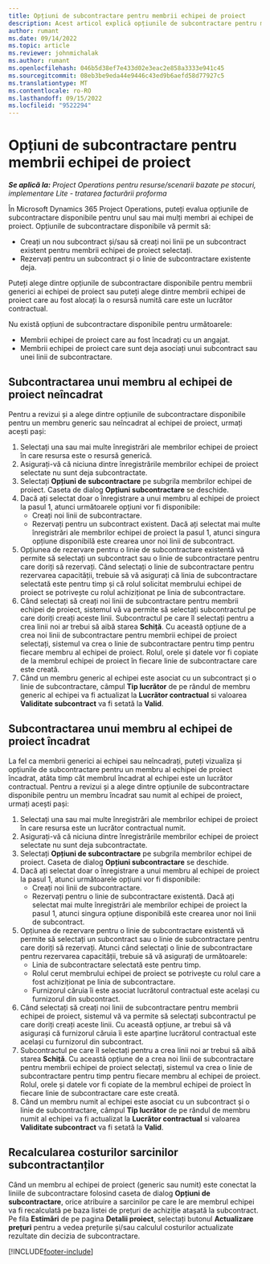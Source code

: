 ```yaml
---
title: Opțiuni de subcontractare pentru membrii echipei de proiect
description: Acest articol explică opțiunile de subcontractare pentru membrii echipei de proiect în Microsoft Dynamics 365 Project Operations.
author: rumant
ms.date: 09/14/2022
ms.topic: article
ms.reviewer: johnmichalak
ms.author: rumant
ms.openlocfilehash: 046b5d38ef7e433d02e3eac2e858a3333e941c45
ms.sourcegitcommit: 08eb3be9eda44e9446c43ed9b6aefd58d77927c5
ms.translationtype: MT
ms.contentlocale: ro-RO
ms.lasthandoff: 09/15/2022
ms.locfileid: "9522294"
---
```

# <a name="subcontracting-options-for-project-team-members"></a>Opțiuni de subcontractare pentru membrii echipei de proiect

_**Se aplică la:** Project Operations pentru resurse/scenarii bazate pe stocuri, implementare Lite - tratarea facturării proforma_

În Microsoft Dynamics 365 Project Operations, puteți evalua opțiunile de subcontractare disponibile pentru unul sau mai mulți membri ai echipei de proiect. Opțiunile de subcontractare disponibile vă permit să:

- Creați un nou subcontract și/sau să creați noi linii pe un subcontract existent pentru membrii echipei de proiect selectați. 
- Rezervați pentru un subcontract și o linie de subcontractare existente deja. 

Puteți alege dintre opțiunile de subcontractare disponibile pentru membrii generici ai echipei de proiect sau puteți alege dintre membrii echipei de proiect care au fost alocați la o resursă numită care este un lucrător contractual. 

Nu există opțiuni de subcontractare disponibile pentru următoarele:

- Membrii echipei de proiect care au fost încadrați cu un angajat. 
- Membrii echipei de proiect care sunt deja asociați unui subcontract sau unei linii de subcontractare. 

## <a name="subcontracting-an-unstaffed-project-team-member"></a>Subcontractarea unui membru al echipei de proiect neîncadrat

Pentru a revizui și a alege dintre opțiunile de subcontractare disponibile pentru un membru generic sau neîncadrat al echipei de proiect, urmați acești pași:

1. Selectați una sau mai multe înregistrări ale membrilor echipei de proiect în care resursa este o resursă generică.
2. Asigurați-vă că niciuna dintre înregistrările membrilor echipei de proiect selectate nu sunt deja subcontractate. 
3. Selectați **Opțiuni de subcontractare** pe subgrila membrilor echipei de proiect. Caseta de dialog **Opțiuni subcontractare** se deschide. 
4. Dacă ați selectat doar o înregistrare a unui membru al echipei de proiect la pasul 1, atunci următoarele opțiuni vor fi disponibile:
    - Creați noi linii de subcontractare. 
    - Rezervați pentru un subcontract existent. Dacă ați selectat mai multe înregistrări ale membrilor echipei de proiect la pasul 1, atunci singura opțiune disponibilă este crearea unor noi linii de subcontract.
5. Opțiunea de rezervare pentru o linie de subcontractare existentă vă permite să selectați un subcontract sau o linie de subcontractare pentru care doriți să rezervați. Când selectați o linie de subcontractare pentru rezervarea capacității, trebuie să vă asigurați că linia de subcontractare selectată este pentru timp și că rolul solicitat membrului echipei de proiect se potrivește cu rolul achiziționat pe linia de subcontractare.
6. Când selectați să creați noi linii de subcontractare pentru membrii echipei de proiect, sistemul vă va permite să selectați subcontractul pe care doriți creați aceste linii. Subcontractul pe care îl selectați pentru a crea linii noi ar trebui să aibă starea **Schiță**. Cu această opțiune de a crea noi linii de subcontractare pentru membrii echipei de proiect selectați, sistemul va crea o linie de subcontractare pentru timp pentru fiecare membru al echipei de proiect. Rolul, orele și datele vor fi copiate de la membrul echipei de proiect în fiecare linie de subcontractare care este creată. 
7. Când un membru generic al echipei este asociat cu un subcontract și o linie de subcontractare, câmpul **Tip lucrător** de pe rândul de membru generic al echipei va fi actualizat la **Lucrător contractual** si valoarea **Validitate subcontract** va fi setată la **Valid**.

## <a name="subcontracting-a-staffed-project-team-member"></a>Subcontractarea unui membru al echipei de proiect încadrat

La fel ca membrii generici ai echipei sau neîncadrați, puteți vizualiza și opțiunile de subcontractare pentru un membru al echipei de proiect încadrat, atâta timp cât membrul încadrat al echipei este un lucrător contractual. Pentru a revizui și a alege dintre opțiunile de subcontractare disponibile pentru un membru încadrat sau numit al echipei de proiect, urmați acești pași:

1. Selectați una sau mai multe înregistrări ale membrilor echipei de proiect în care resursa este un lucrător contractual numit.
2. Asigurați-vă că niciuna dintre înregistrările membrilor echipei de proiect selectate nu sunt deja subcontractate. 
3. Selectați **Opțiuni de subcontractare** pe subgrila membrilor echipei de proiect. Caseta de dialog **Opțiuni subcontractare** se deschide. 
4. Dacă ați selectat doar o înregistrare a unui membru al echipei de proiect la pasul 1, atunci următoarele opțiuni vor fi disponibile:
      - Creați noi linii de subcontractare.
      - Rezervați pentru o linie de subcontractare existentă.
  Dacă ați selectat mai multe înregistrări ale membrilor echipei de proiect la pasul 1, atunci singura opțiune disponibilă este crearea unor noi linii de subcontract.
5. Opțiunea de rezervare pentru o linie de subcontractare existentă vă permite să selectați un subcontract sau o linie de subcontractare pentru care doriți să rezervați. Atunci când selectați o linie de subcontractare pentru rezervarea capacității, trebuie să vă asigurați de următoarele:
      - Linia de subcontractare selectată este pentru timp. 
      - Rolul cerut membrului echipei de proiect se potrivește cu rolul care a fost achiziționat pe linia de subcontractare. 
      - Furnizorul căruia îi este asociat lucrătorul contractual este același cu furnizorul din subcontract.
6. Când selectați să creați noi linii de subcontractare pentru membrii echipei de proiect, sistemul vă va permite să selectați subcontractul pe care doriți creați aceste linii. Cu această opțiune, ar trebui să vă asigurași că furnizorul căruia îi este aparține lucrătorul contractual este același cu furnizorul din subcontract. 
7. Subcontractul pe care îl selectați pentru a crea linii noi ar trebui să aibă starea **Schiță**. Cu această opțiune de a crea noi linii de subcontractare pentru membrii echipei de proiect selectați, sistemul va crea o linie de subcontractare pentru timp pentru fiecare membru al echipei de proiect. Rolul, orele și datele vor fi copiate de la membrul echipei de proiect în fiecare linie de subcontractare care este creată.  
8. Când un membru numit al echipei este asociat cu un subcontract și o linie de subcontractare, câmpul **Tip lucrător** de pe rândul de membru numit al echipei va fi actualizat la **Lucrător contractual** si valoarea **Validitate subcontract** va fi setată la **Valid**.

## <a name="re-costing-subcontractor-assignments"></a>Recalcularea costurilor sarcinilor subcontractanților

Când un membru al echipei de proiect (generic sau numit) este conectat la liniile de subcontractare folosind caseta de dialog **Opțiuni de subcontractare**, orice atribuire a sarcinilor pe care le are membrul echipei va fi recalculată pe baza listei de prețuri de achiziție atașată la subcontract. Pe fila **Estimări** de pe pagina **Detalii proiect**, selectați butonul **Actualizare prețuri** pentru a vedea prețurile și/sau calculul costurilor actualizate rezultate din decizia de subcontractare.

[!INCLUDE[footer-include](../../includes/footer-banner.md)]
